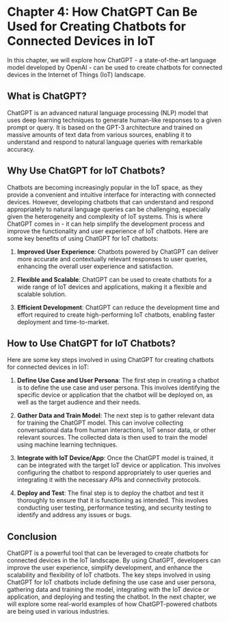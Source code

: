 Chapter 4: How ChatGPT Can Be Used for Creating Chatbots for Connected Devices in IoT
=====================================================================================

In this chapter, we will explore how ChatGPT - a state-of-the-art language model developed by OpenAI - can be used to create chatbots for connected devices in the Internet of Things (IoT) landscape.

**What is ChatGPT?**
--------------------

ChatGPT is an advanced natural language processing (NLP) model that uses deep learning techniques to generate human-like responses to a given prompt or query. It is based on the GPT-3 architecture and trained on massive amounts of text data from various sources, enabling it to understand and respond to natural language queries with remarkable accuracy.

**Why Use ChatGPT for IoT Chatbots?**
-------------------------------------

Chatbots are becoming increasingly popular in the IoT space, as they provide a convenient and intuitive interface for interacting with connected devices. However, developing chatbots that can understand and respond appropriately to natural language queries can be challenging, especially given the heterogeneity and complexity of IoT systems. This is where ChatGPT comes in - it can help simplify the development process and improve the functionality and user experience of IoT chatbots. Here are some key benefits of using ChatGPT for IoT chatbots:

1. **Improved User Experience**: Chatbots powered by ChatGPT can deliver more accurate and contextually relevant responses to user queries, enhancing the overall user experience and satisfaction.

2. **Flexible and Scalable**: ChatGPT can be used to create chatbots for a wide range of IoT devices and applications, making it a flexible and scalable solution.

3. **Efficient Development**: ChatGPT can reduce the development time and effort required to create high-performing IoT chatbots, enabling faster deployment and time-to-market.

**How to Use ChatGPT for IoT Chatbots?**
----------------------------------------

Here are some key steps involved in using ChatGPT for creating chatbots for connected devices in IoT:

1. **Define Use Case and User Persona**: The first step in creating a chatbot is to define the use case and user persona. This involves identifying the specific device or application that the chatbot will be deployed on, as well as the target audience and their needs.

2. **Gather Data and Train Model**: The next step is to gather relevant data for training the ChatGPT model. This can involve collecting conversational data from human interactions, IoT sensor data, or other relevant sources. The collected data is then used to train the model using machine learning techniques.

3. **Integrate with IoT Device/App**: Once the ChatGPT model is trained, it can be integrated with the target IoT device or application. This involves configuring the chatbot to respond appropriately to user queries and integrating it with the necessary APIs and connectivity protocols.

4. **Deploy and Test**: The final step is to deploy the chatbot and test it thoroughly to ensure that it is functioning as intended. This involves conducting user testing, performance testing, and security testing to identify and address any issues or bugs.

**Conclusion**
--------------

ChatGPT is a powerful tool that can be leveraged to create chatbots for connected devices in the IoT landscape. By using ChatGPT, developers can improve the user experience, simplify development, and enhance the scalability and flexibility of IoT chatbots. The key steps involved in using ChatGPT for IoT chatbots include defining the use case and user persona, gathering data and training the model, integrating with the IoT device or application, and deploying and testing the chatbot. In the next chapter, we will explore some real-world examples of how ChatGPT-powered chatbots are being used in various industries.
